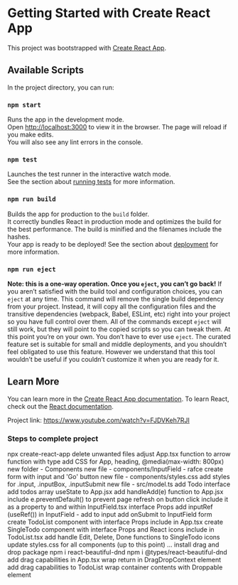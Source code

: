 # Getting Started with Create React App
This project was bootstrapped with [Create React App](https://github.com/facebook/create-react-app).
## Available Scripts
In the project directory, you can run:
### `npm start`
Runs the app in the development mode.\
Open [http://localhost:3000](http://localhost:3000) to view it in the browser.
The page will reload if you make edits.\
You will also see any lint errors in the console.
### `npm test`
Launches the test runner in the interactive watch mode.\
See the section about [running tests](https://facebook.github.io/create-react-app/docs/running-tests) for more information.
### `npm run build`
Builds the app for production to the `build` folder.\
It correctly bundles React in production mode and optimizes the build for the best performance.
The build is minified and the filenames include the hashes.\
Your app is ready to be deployed!
See the section about [deployment](https://facebook.github.io/create-react-app/docs/deployment) for more information.
### `npm run eject`
**Note: this is a one-way operation. Once you `eject`, you can’t go back!**
If you aren’t satisfied with the build tool and configuration choices, you can `eject` at any time. This command will remove the single build dependency from your project.
Instead, it will copy all the configuration files and the transitive dependencies (webpack, Babel, ESLint, etc) right into your project so you have full control over them. All of the commands except `eject` will still work, but they will point to the copied scripts so you can tweak them. At this point you’re on your own.
You don’t have to ever use `eject`. The curated feature set is suitable for small and middle deployments, and you shouldn’t feel obligated to use this feature. However we understand that this tool wouldn’t be useful if you couldn’t customize it when you are ready for it.
## Learn More
You can learn more in the [Create React App documentation](https://facebook.github.io/create-react-app/docs/getting-started).
To learn React, check out the [React documentation](https://reactjs.org/).


Project link: https://www.youtube.com/watch?v=FJDVKeh7RJI
### Steps to complete project
npx create-react-app
delete unwanted files
adjust App.tsx function to arrow function with type
add CSS for App, heading, @media(max-width: 800px)
new folder - Components
new file - components/InputField - rafce
  create form with input and 'Go' button
new file - components/styles.css
  add styles for .input, .inputBox, .inputSubmit
new file - src/model.ts
  add Todo interface
add todos array useState to App.jsx
add handleAdd(e) function to App.jsx
  include e.preventDefault() to prevent page refresh on button click
  include it as a property to <InputField> and within InputField.tsx interface Props
add inputRef (useRef()) in InputField - add to input
add onSubmit to InputField form
create TodoList component with interface Props
  include in App.tsx
create SingleTodo component with interface Props and React icons
  include in TodoList.tsx
  add handle Edit, Delete, Done functions to SingleTodo icons
update styles.css for all components (up to this point)
...
install drag and drop package
  npm i react-beautiful-dnd
  npm i @types/react-beautiful-dnd
add drag capabilities in App.tsx
  wrap return in DragDropContext element
add drag capabilities to TodoList
  wrap container contents with Droppable element
